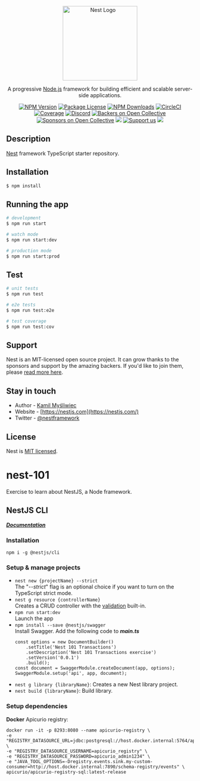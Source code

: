 <p align="center">
  <a href="http://nestjs.com/" target="blank"><img src="https://nestjs.com/img/logo-small.svg" width="200" alt="Nest Logo" /></a>
</p>

[circleci-image]: https://img.shields.io/circleci/build/github/nestjs/nest/master?token=abc123def456
[circleci-url]: https://circleci.com/gh/nestjs/nest

  <p align="center">A progressive <a href="http://nodejs.org" target="_blank">Node.js</a> framework for building efficient and scalable server-side applications.</p>
    <p align="center">
<a href="https://www.npmjs.com/~nestjscore" target="_blank"><img src="https://img.shields.io/npm/v/@nestjs/core.svg" alt="NPM Version" /></a>
<a href="https://www.npmjs.com/~nestjscore" target="_blank"><img src="https://img.shields.io/npm/l/@nestjs/core.svg" alt="Package License" /></a>
<a href="https://www.npmjs.com/~nestjscore" target="_blank"><img src="https://img.shields.io/npm/dm/@nestjs/common.svg" alt="NPM Downloads" /></a>
<a href="https://circleci.com/gh/nestjs/nest" target="_blank"><img src="https://img.shields.io/circleci/build/github/nestjs/nest/master" alt="CircleCI" /></a>
<a href="https://coveralls.io/github/nestjs/nest?branch=master" target="_blank"><img src="https://coveralls.io/repos/github/nestjs/nest/badge.svg?branch=master#9" alt="Coverage" /></a>
<a href="https://discord.gg/G7Qnnhy" target="_blank"><img src="https://img.shields.io/badge/discord-online-brightgreen.svg" alt="Discord"/></a>
<a href="https://opencollective.com/nest#backer" target="_blank"><img src="https://opencollective.com/nest/backers/badge.svg" alt="Backers on Open Collective" /></a>
<a href="https://opencollective.com/nest#sponsor" target="_blank"><img src="https://opencollective.com/nest/sponsors/badge.svg" alt="Sponsors on Open Collective" /></a>
  <a href="https://paypal.me/kamilmysliwiec" target="_blank"><img src="https://img.shields.io/badge/Donate-PayPal-ff3f59.svg"/></a>
    <a href="https://opencollective.com/nest#sponsor"  target="_blank"><img src="https://img.shields.io/badge/Support%20us-Open%20Collective-41B883.svg" alt="Support us"></a>
  <a href="https://twitter.com/nestframework" target="_blank"><img src="https://img.shields.io/twitter/follow/nestframework.svg?style=social&label=Follow"></a>
</p>
  <!--[![Backers on Open Collective](https://opencollective.com/nest/backers/badge.svg)](https://opencollective.com/nest#backer)
  [![Sponsors on Open Collective](https://opencollective.com/nest/sponsors/badge.svg)](https://opencollective.com/nest#sponsor)-->

## Description

[Nest](https://github.com/nestjs/nest) framework TypeScript starter repository.

## Installation

```bash
$ npm install
```

## Running the app

```bash
# development
$ npm run start

# watch mode
$ npm run start:dev

# production mode
$ npm run start:prod
```

## Test

```bash
# unit tests
$ npm run test

# e2e tests
$ npm run test:e2e

# test coverage
$ npm run test:cov
```

## Support

Nest is an MIT-licensed open source project. It can grow thanks to the sponsors and support by the amazing backers. If you'd like to join them, please [read more here](https://docs.nestjs.com/support).

## Stay in touch

- Author - [Kamil Myśliwiec](https://kamilmysliwiec.com)
- Website - [https://nestjs.com](https://nestjs.com/)
- Twitter - [@nestframework](https://twitter.com/nestframework)

## License

Nest is [MIT licensed](LICENSE).

# nest-101
Exercise to learn about NestJS, a Node framework.

## NestJS CLI
[***Documentation***](https://docs.nestjs.com/cli/overview)

### Installation
`npm i -g @nestjs/cli`

### Setup & manage projects
* `nest new {projectName} --strict`  
    The "*--strict*" flag is an optional choice if you want to turn on the TypeScript strict mode.
* `nest g resource {controllerName}`  
    Creates a CRUD controller with the [validation](https://docs.nestjs.com/techniques/validation) built-in.
* `npm run start:dev`  
    Launch the app
* `npm install --save @nestjs/swagger`  
    Install Swagger. Add the following code to **_main.ts_**
    ```
    const options = new DocumentBuilder()
        .setTitle('Nest 101 Transactions')
        .setDescription('Nest 101 Transactions exercise')
        .setVersion('0.0.1')
        .build();
    const document = SwaggerModule.createDocument(app, options);
    SwaggerModule.setup('api', app, document);
    ```
* `nest g library {libraryName}`: Creates a new Nest library project.
* `nest build {libraryName}`: Build library.

### Setup dependencies
**Docker**
Apicurio registry:
```shell
docker run -it -p 8293:8080 --name apicurio-registry \                
-e "REGISTRY_DATASOURCE_URL=jdbc:postgresql://host.docker.internal:5764/apicurio_registry" \
-e "REGISTRY_DATASOURCE_USERNAME=apicurio_registry" \
-e "REGISTRY_DATASOURCE_PASSWORD=apicurio_admin1234" \
-e "JAVA_TOOL_OPTIONS=-Dregistry.events.sink.my-custom-consumer=http://host.docker.internal:7890/schema-registry/events" \
apicurio/apicurio-registry-sql:latest-release
```

